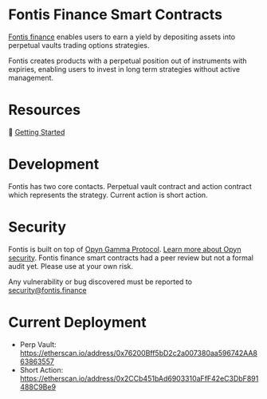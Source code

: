 # Fontis Finance Smart Contracts 
[Fontis finance](https://fontis.finance/) enables users to earn a yield by depositing assets into perpetual vaults trading options strategies.

Fontis creates products with a perpetual position out of instruments with expiries, enabling users to invest in long term strategies without active management.

# Resources
📕 [Getting Started](https://app.gitbook.com/@fontis/s/fontis/)

# Development 
Fontis has two core contacts. Perpetual vault contract and action contract which represents the strategy. Current action is short action. 

# Security 
Fontis is built on top of [Opyn Gamma Protocol](https://www.opyn.co/). [Learn more about Opyn security](https://opyn.gitbook.io/opyn/get-started/security). Fontis finance smart contracts had a peer review but not a formal audit yet. Please use at your own risk.

Any vulnerability or bug discovered must be reported to [security@fontis.finance](mailto:security@fontis.finance)

# Current Deployment 
- Perp Vault: https://etherscan.io/address/0x76200Bff5bD2c2a007380aa596742AA863863557
- Short Action: https://etherscan.io/address/0x2CCb451bAd6903310aFfF42eC3DbF891488C9Be9
